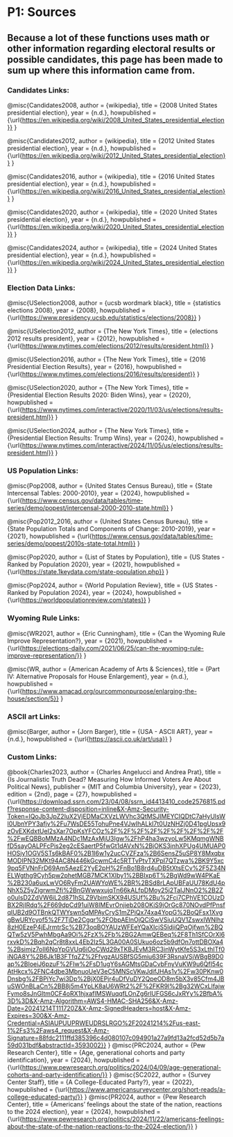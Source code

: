 # P1: Sources
## Because a lot of these functions uses math or other information regarding electoral results or possible candidates, this page has been made to sum up where this information came from.
### Candidates Links:
@misc{Candidates2008,
author = {wikipedia},
title = {2008 United States presidential election},
year = {n.d.},
howpublished = {\url{https://en.wikipedia.org/wiki/2008_United_States_presidential_election}}
}

@misc{Candidates2012,
author = {wikipedia},
title = {2012 United States presidential election},
year = {n.d.},
howpublished = {\url{https://en.wikipedia.org/wiki/2012_United_States_presidential_election}}
}

@misc{Candidates2016,
author = {wikipedia},
title = {2016 United States presidential election},
year = {n.d.},
howpublished = {\url{https://en.wikipedia.org/wiki/2016_United_States_presidential_election}}
}

@misc{Candidates2020,
author = {wikipedia},
title = {2020 United States presidential election},
year = {n.d.},
howpublished = {\url{https://en.wikipedia.org/wiki/2020_United_States_presidential_election}}
}

@misc{Candidates2024,
author = {wikipedia},
title = {2024 United States presidential election},
year = {n.d.},
howpublished = {\url{https://en.wikipedia.org/wiki/2024_United_States_presidential_election}}
}
### Election Data Links:
@misc{USelection2008,
author = {ucsb wordmark black},
title = {statistics elections 2008},
year = {2008},
howpublished = {\url{https://www.presidency.ucsb.edu/statistics/elections/2008}}
}

@misc{USelection2012,
author = {The New York Times},
title = {elections 2012 results president},
year = {2012},
howpublished = {\url{https://www.nytimes.com/elections/2012/results/president.html}}
}

@misc{USelection2016,
author = {The New York Times},
title = {2016 Presidential Election Results},
year = {2016},
howpublished = {\url{https://www.nytimes.com/elections/2016/results/president}}
}

@misc{USelection2020,
author = {The New York Times},
title = {Presidential Election Results 2020: Biden Wins},
year = {2020},
howpublished = {\url{https://www.nytimes.com/interactive/2020/11/03/us/elections/results-president.html}}
}

@misc{USelection2024,
author = {The New York Times},
title = {Presidential Election Results: Trump Wins},
year = {2024},
howpublished = {\url{https://www.nytimes.com/interactive/2024/11/05/us/elections/results-president.html}}
}
### US Population Links:
@misc{Pop2008,
author = {United States Census Bureau},
title = {State Intercensal Tables: 2000-2010},
year = {2024},
howpublished = {\url{https://www.census.gov/data/tables/time-series/demo/popest/intercensal-2000-2010-state.html}}
}

@misc{Pop2012_2016,
author = {United States Census Bureau},
title = {State Population Totals and Components of Change: 2010-2019},
year = {2021},
howpublished = {\url{https://www.census.gov/data/tables/time-series/demo/popest/2010s-state-total.html}}
}

@misc{Pop2020,
author = {List of States by Population},
title = {US States - Ranked by Population 2020},
year = {2021},
howpublished = {\url{https://state.1keydata.com/state-population.php}}
}

@misc{Pop2024,
author = {World Population Review},
title = {US States - Ranked by Population 2024},
year = {2024},
howpublished = {\url{https://worldpopulationreview.com/states}}
}
### Wyoming Rule Links:
@misc{WR2021,
author = {Eric Cunningham},
title = {Can the Wyoming Rule Improve Representation?},
year = {2021},
howpublished = {\url{https://elections-daily.com/2021/06/25/can-the-wyoming-rule-improve-representation/}}
}

@misc{WR,
author = {American Academy of Arts & Sciences},
title = {Part IV: Alternative Proposals for House Enlargement},
year = {n.d.},
howpublished = {\url{https://www.amacad.org/ourcommonpurpose/enlarging-the-house/section/5}}
}
### ASCII art Links:
@misc{Barger,
author = {Jorn Barger},
title = {USA - ASCII ART},
year = {n.d.},
howpublished = {\url{https://ascii.co.uk/art/usa}}
}
### Custom Links:
@book{Charles2023,
author    = {Charles Angelucci and Andrea Prat},
title     = {Is Journalistic Truth Dead? Measuring How Informed Voters Are About Political News},
publisher = {MIT and Columbia University},
year      = {2023},
edition   = {2nd},
page = {27},
howpublished = {\url{https://download.ssrn.com/23/04/08/ssrn_id4413410_code2576815.pdf?response-content-disposition=inline&X-Amz-Security-Token=IQoJb3JpZ2luX2VjEDMaCXVzLWVhc3QtMSJIMEYCIQDtC7aHyUlsWl0UbnYPY3afjv%2Fu7WsDE55TohuPne4VJwIhALkI7t0UzNHZj0D41pgUpsx9zOvEXKdxtUeI2sXar7OpKsYFCOz%2F%2F%2F%2F%2F%2F%2F%2F%2F%2FwEQBBoMMzA4NDc1MzAxMjU3Igw%2FhP4ha3wzyoLw5KMqmgWNBfD5sayOALPFcPis2eg2cESaertP5fwGt1dAVxN%2BjOKS3jnhXPUg4UMUAP0HOSjy1OGV5STs6kBAF0%2B1I6w1y2ucCVZFza%2B6SensZ5uSP8Y8MxqbxMODIPN32MKt94AC8N446kGcwmC4c5RTTvPtvTXPpI7QTzwa%2BK9Y5xc9pq5FVNnFrD69Am5AezE2YyE2pH%2FnBo1B8rd4uDB5tXtsECv%2F5Z34NELWgthg9Cyh5pw2phetMGB7MCK1XIby1%2BBIxp6T%2BgWd9wW4PKaE%2B230a6uxLwVO6RyFm2UAWYoWE%2BR%2BSd8rLApUBFaUU78KdU4pNhX5Z5yZjgrwmZfi%2BnGWwwxujqTn66kALfpDMoy25j2TaIJNnO2%2B2Zo0uIsD2ZdVW6iL2d871hSLZ9VbimSKX94USUf%2Bu%2Fcj7CPhVE1COUzDBX2RjIRdq%2F669dpCd91uiW8IMEvrOnjieb208OKiS9jOrGc870NOvdPfPnsfqIUB2d9OTBnkQTWYswn5qMPAyCryS1mZPiQx74xa4YopG%2BoQFsx1XvggBwURYcyof5%2F7TjDe2Cgqr%2FObpAElnOjQCiSwVSiuUQV1ZswxIWNlhz8zH0EzeP4jEJrmtrSc%2B73oqBOYAUzWFEeYQaXIcjS5ldjiQPqOjfwn%2BQQTw5zV5PwhMbgAa9Oi%2FzX%2Fb%2BG2AmwQEBeq%2F8Th1SfCOrXl6rxvkD%2Bqh2qCr8t8xxL4Eb2Iz5L3GA00A0SUkuo6oz5b9dfOn7ottDBOXa4%2Bsimjz7oII6NqYpGVUq6iOoCWd29xTKBJEvM3RC3inWytKfe5S3xLthITf0iNGA8Y%2B6Jk1B3FTfqZZ%2FfvgzAUSBfSG5miu639F3RsnaVSjWBgB9D0ap%2BIoeiJ6pzuF%2FIw%2FsD1ugY6sAGMtsGDaCvbFnyVuKW9u6QfI54cAtHkcx%2FNC4dbe3MbnuoUeV3eC5MNScVKwJdifJHAs1v%2Fw30PKnw0Dnsbg%2FBPiYc7wi3Dp%2BjX0EPjr4uDfVuDY2QpeOD8m5bX3v85Cfm4JBuSWOnBLaCn%2BB8j5m4YpLK8aU6WRt2%2F%2FKR9l%2Bg32WCxLlfajwFymo8sJnGItm0CF4oRX1hjxafIMSWuqqfLOnZg6rlUFGS6cJxRYy%2BfbA%3D%3D&X-Amz-Algorithm=AWS4-HMAC-SHA256&X-Amz-Date=20241214T111720Z&X-Amz-SignedHeaders=host&X-Amz-Expires=300&X-Amz-Credential=ASIAUPUUPRWEUDRSLRGO%2F20241214%2Fus-east-1%2Fs3%2Faws4_request&X-Amz-Signature=88fdc2111ffd385396c4d080107c094901a27a9fd13a2fcd52d5b7a59d031bdf&abstractId=3593002}}
}
@misc{PRC2024,
author = {Pew Research Center},
title = {Age, generational cohorts and party identification},
year = {2024},
howpublished = {\url{https://www.pewresearch.org/politics/2024/04/09/age-generational-cohorts-and-party-identification/}}
}
@misc{SC2022,
author = {Survey Center Staff},
title = {A College-Educated Party?},
year = {2022},
howpublished = {\url{https://www.americansurveycenter.org/short-reads/a-college-educated-party/}}
}
@misc{PR2024,
author = {Pew Research Center},
title = {Americans’ feelings about the state of the nation, reactions to the 2024 election},
year = {2024},
howpublished = {\url{https://www.pewresearch.org/politics/2024/11/22/americans-feelings-about-the-state-of-the-nation-reactions-to-the-2024-election/}}
}